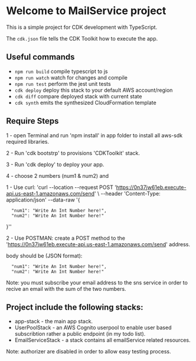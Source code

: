 # Welcome to MailService project

This is a simple project for CDK development with TypeScript.

The `cdk.json` file tells the CDK Toolkit how to execute the app.

## Useful commands

* `npm run build`   compile typescript to js
* `npm run watch`   watch for changes and compile
* `npm run test`    perform the jest unit tests
* `cdk deploy`      deploy this stack to your default AWS account/region
* `cdk diff`        compare deployed stack with current state
* `cdk synth`       emits the synthesized CloudFormation template

## Require Steps
  
1 - open Terminal and run 'npm install' in app folder to install all aws-sdk required libraries.  

2 - Run  'cdk bootstrp' to provisions 'CDKToolkit' stack.

3 - Run  'cdk deploy' to deploy your app.


4 - choose 2 numbers (num1 & num2) and

1 - Use curl:
  'curl --location --request POST 'https://0n37jw61eb.execute-api.us-east-1.amazonaws.com/send' \ --header 'Content-Type: application/json' \--data-raw '{

      "num1": "Write An Int Number here!",
      "num2": "Write An Int Number here!"

  }''

2 - Use POSTMAN:
   create a POST method to the 'https://0n37jw61eb.execute-api.us-east-1.amazonaws.com/send' address.
   
   body should be (JSON format):
   
      "num1": "Write An Int Number here!",
      "num2": "Write An Int Number here!"

Note: you must subscribe your email address to the sns service in order to recive an email with the sum of the two numbers.

## Project include the following stacks:

* app-stack - the main app stack.
* UserPoolStack - an AWS Cognito userpool to enable user based subscribtion rather a public endpoint (in my todo list).
* EmailServiceStack - a stack contains all emailService related resources. 

Note: authorizer are disabled in order to allow easy testing process. 
